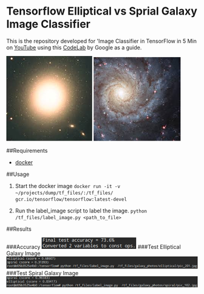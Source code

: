 # Tensorflow Elliptical vs Sprial Galaxy Image Classifier

This is the repository developed for 'Image Classifier in TensorFlow in 5 Min on [YouTube](https://youtu.be/QfNvhPx5Px8) using this [CodeLab](https://codelabs.developers.google.com/codelabs/tensorflow-for-poets/?utm_campaign=chrome_series_machinelearning_063016&utm_source=gdev&utm_medium=yt-desc#0) by Google as a guide. 

![el](galaxy_photos/elliptical/pic_023.jpg)
![el](galaxy_photos/spiral/pic_004.jpg)

##Requirements

* [docker](https://www.docker.com/products/docker-toolbox)

##Usage 

1. Start the docker image `docker run -it -v ~/projects/dump/tf_files/:/tf_files/ gcr.io/tensorflow/tensorflow:latest-devel`

2. Run the label_image script to label the image. `python /tf_files/label_image.py <path_to_file>`

##Results

###Accuracy
![accuracy](screenshots/accuracy.png)
###Test Elliptical Galaxy Image
![accuracy](screenshots/test_el.png)
###Test Spiral Galaxy Image
![accuracy](screenshots/test_sp.png)